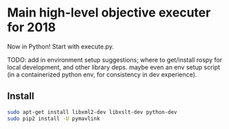 # Main high-level objective executer for 2018

Now in Python! Start with execute.py.

TODO: add in environment setup suggestions; where to get/install rospy for local development, and other library deps. maybe even an env setup script (in a containerized python env, for consistency in dev experience).

## Install
```bash
sudo apt-get install libxml2-dev libxslt-dev python-dev
sudo pip2 install -U pymavlink
```
